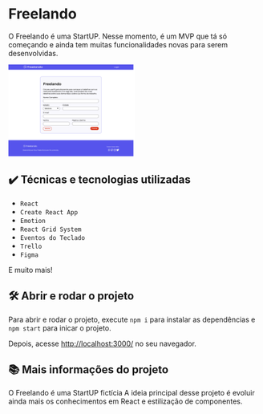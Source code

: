 
# Freelando

O Freelando é uma StartUP. 
Nesse momento, é um MVP que tá só começando e ainda tem muitas funcionalidades novas para serem desenvolvidas.

<img src="screencapture.png" alt="Imagem do Freelando" width="50%">

## ✔️ Técnicas e tecnologias utilizadas

- `React`
- `Create React App`
- `Emotion`
- `React Grid System`
- `Eventos do Teclado`
- `Trello`
- `Figma`

E muito mais!

## 🛠️ Abrir e rodar o projeto

Para abrir e rodar o projeto, execute `npm i` para instalar as dependências e `npm start` para inicar o projeto.

Depois, acesse <a href="http://localhost:3000/">http://localhost:3000/</a> no seu navegador.

## 📚 Mais informações do projeto

O Freelando é uma StartUP fictícia
A ideia principal desse projeto é evoluir ainda mais os conhecimentos em React e estilização de componentes.
